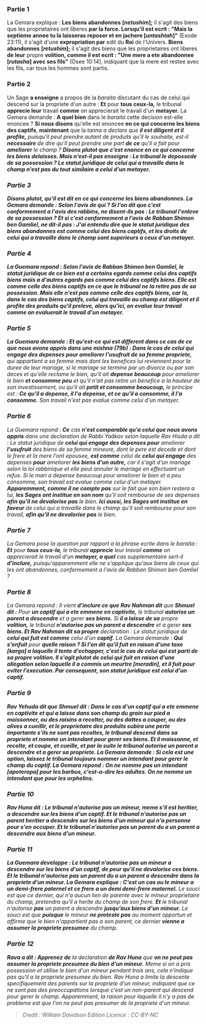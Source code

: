
### Partie 1
La Gemara explique : <b>Les biens abandonnes</b> <b>[<i>netushim</i>];</b> il s'agit des biens que les proprietaires ont liberes <b>par la force. Lorsqu'il est ecrit : "Mais la septieme annee tu la laisseras reposer et en jachere [<i>untashtah</i>]"</b> (Exode 23:11), il s'agit d'une <b>expropriation par</b> edit du <b>Roi</b> de l'Univers. <b>Biens abandonnes</b> <b>[<i>retushim</i>];</b> il s'agit des biens que les proprietaires ont liberes <b>de leur</b> propre <b>volition, comme il est ecrit : "Une mere a ete abandonnee [<i>rutasha</i>] avec ses fils"</b> (Osee 10:14), indiquant que la mere est restee avec les fils, car tous les hommes sont partis.

### Partie 2
Un Sage <b>a enseigne</b> a propos de la <i>baraita</i> discutant du cas de celui qui descend sur la propriete d'un autre : <b>Et</b> pour <b>tous ceux-la,</b> le tribunal <b>apprecie leur</b> travail <b>comme</b> on apprecierait le travail d'un <b>metayer.</b> La Gemara demande : <b>A quel bien</b> dans le <i>baraita</i> cette decision est-elle enoncee ? <b>Si nous disons</b> qu'elle est enoncee <b>en ce qui concerne les biens des captifs</b>, <b>maintenant</b> que la <i>tanna</b> a declare que <b>il est diligent et il profite,</b> puisqu'il peut prendre autant de produits qu'il le souhaite, est-il <b>necessaire</b> de dire qu'il peut prendre une part <b>de ce</b> qu'il a fait pour <b>ameliorer</b> le champ ? <b>Disons plutot que c'est enonce <b>en ce qui concerne les biens delaisses</b>. <b>Mais n'est-il pas enseigne :</b> Le tribunal <b>le depossede de sa possession ?</b> Le statut juridique de celui qui a travaille dans le champ n'est pas du tout similaire a celui d'un metayer.

### Partie 3
<b>Disons plutot,</b> qu'il est dit <b>en ce qui concerne les biens abandonnes</b>. La Gemara demande : <b>Selon l'avis de qui</b> ? <b>Si l'on dit que c'est conformement</b> a l'avis des <b>rabbins, ne disent-ils pas :</b> Le tribunal <b>l'enleve de sa possession ?</b> Et <b>si</b> c'est conformement a l'avis de <b>Rabban Shimon ben Gamliel, ne dit-il pas : J'ai entendu dire que</b> le statut juridique des biens <b>abandonnes</b> <b>est comme</b> celui des biens <b>captifs</b>, et les droits de celui qui a travaille dans le champ sont superieurs a ceux d'un metayer.

### Partie 4
La Guemara repond : Selon l'avis de Rabban Shimon ben Gamliel, le statut juridique de ce bien est a certains egards <b>comme</b> celui des <b>captifs</b> biens <b>mais</b> a d'autres egards <b>pas</b> comme celui des <b>captifs</b> biens. Elle est <b>comme</b> celle des <b>biens captifs</b> en ce que le tribunal <b>ne la retire pas de sa possession. Mais</b> elle n'est <b>pas</b> comme celle des <b>captifs</b> biens, <b>car la,</b> dans le cas des biens captifs, celui qui travaille au champ est <b>diligent et il profite</b> des produits qu'il preleve, <b>alors qu'ici, on evalue leur</b> travail <b>comme</b> on evaluerait le travail d'un <b>metayer.</b>

### Partie 5
La Guemara demande : <b>Et qu'est-ce qui est different</b> dans ce cas <b>de ce que nous avons appris</b> dans une mishna (79b) : Dans le cas de <b>celui qui engage des depenses pour</b> ameliorer <b>l'usufruit de sa femme</b> propriete,</b> qui appartient a sa femme mais dont les benefices lui reviennent pour la duree de leur mariage, si le mariage se termine par un divorce ou par son deces et qu'elle reclame le bien, qu'il ait <b>depense beaucoup</b> pour ameliorer le bien <b>et consomme peu</b> et qu'il n'ait pas retire un benefice a la hauteur de son investissement, ou qu'il ait <b>petit et consomme beaucoup,</b> le principe est : <b>Ce qu'il a depense, il l'a depense, et ce qu'il a consomme, il l'a consomme.</b> Son travail n'est pas evalue comme celui d'un metayer.

### Partie 6
La Guemara repond : <b>Ce</b> cas <b>n'est comparable qu'a celui que nous avons appris</b> dans une declaration de Rabbi Yaâkov selon laquelle Rav Hisda a dit : Le statut juridique de <b>celui qui engage des depenses pour</b> ameliorer <b>l'usufruit</b> des biens de sa femme mineure,</b> dont le pere est decede et dont le frere et la mere l'ont epousee, <b>est comme</b> celui de <b>celui qui engage</b> des depenses <b>pour</b> ameliorer <b>les biens d'un autre,</b> car il s'agit d'un mariage selon la loi rabbinique et elle peut annuler le mariage en effectuant un refus. Si le mari a depense beaucoup pour ameliorer le bien et a peu consomme, son travail est evalue comme celui d'un metayer. <b>Apparemment, comme il ne compte pas</b> sur le fait que son bien restera a lui, <b>les Sages ont institue en son nom</b> qu'il soit rembourse de ses depenses <b>afin qu'il ne devalorise pas</b> le bien. <b>Ici aussi, les Sages ont institue en faveur</b> de celui qui a travaille dans le champ qu'il soit rembourse pour son travail, <b>afin qu'il ne devalorise pas</b> le bien.

### Partie 7
La Gemara pose la question par rapport a la phrase ecrite dans le <i>baraita</i> : <b>Et</b> pour <b>tous ceux-la,</b> le tribunal <b>apprecie</b> leur travail <b>comme</b> on apprecierait le travail d'un <b>metayer, a quel</b> cas supplementaire sert-il <b>d'inclure,</b> puisqu'apparemment elle ne s'applique qu'aux biens de ceux qui les ont abandonnes, conformement a l'avis de Rabban Shimon ben Gamliel ?

### Partie 8
La Gemara repond : Il vient <b>d'inclure ce que Rav Nahman dit</b> que <b>Shmuel dit :</b> Pour <b>un captif qui a ete emmene en captivite,</b> le tribunal <b>autorise un parent a descendre</b> et a gerer <b>ses biens.</b> Si <b>il a laisse de sa</b> propre <b>volition,</b> le tribunal <b>n'autorise pas un parent a descendre</b> et a gerer <b>ses biens. Et Rav Nahman dit sa propre</b> declaration : Le statut juridique de <b>celui qui fuit est comme</b> celui d'un <b>captif.</b> La Gemara demande : <b>Qui s'enfuit</b> pour <b>quelle raison ? <b>Si l'on dit</b> qu'il fuit <b>en raison d'une taxe [<i>karga</i>]</b> a laquelle il tente d'echapper, <b>c'est</b> le cas de celui qui est parti <b>de</b> sa propre <b>volition. Il s'agit plutot de celui qui <b>fuit en raison</b> d'une allegation selon laquelle il a commis un <b>meurtre [<i>meradin</i>],</b> et il fuit pour eviter l'execution. Par consequent, son statut juridique est celui d'un captif.

### Partie 9
<b>Rav Yehuda dit</b> que <b>Shmuel dit : </b> Dans le cas d'un <b>captif qui a ete emmene en captivite et qui a laisse</b> dans son champ <b>du grain sur pied a moissonner,</b> ou <b>des raisins a recolter,</b> ou <b>des dattes a couper,</b> ou <b>des olives a cueillir,</b> et le proprietaire des produits subira une perte importante s'ils ne sont pas recoltes, <b>le tribunal descend dans sa propriete et nomme un intendant</b> pour gerer ses biens. <b>Et il moissonne, et recolte, et coupe, et cueille, et par la suite</b> le tribunal <b>autorise un parent a descendre</b> et a gerer <b>sa propriete.</b> La Gemara demande : Si cela est une option, <b>laissez</b> le tribunal <b>toujours nommer un intendant</b> pour gerer le champ du captif. La Gemara repond : <b>On ne nomme pas un intendant [<i>apoteropa</i>] pour les barbus,</b> c'est-a-dire les adultes. On ne nomme un intendant que pour les orphelins.

### Partie 10
<b>Rav Huna dit :</b> Le tribunal <b>n'autorise pas un mineur,</b> meme s'il est heritier, <b>a descendre sur les biens d'un captif. Et</b> le tribunal n'autorise <b>pas</b> un parent</b> heritier a descendre <b>sur les biens d'un mineur</b> qui n'a personne pour s'en occuper. <b>Et</b> le tribunal n'autorise <b>pas</b> <b>un parent du a un parent</b> a descendre <b>aux biens d'un mineur.</b>

### Partie 11
La Guemara developpe : Le tribunal <b>n'autorise pas un mineur a descendre sur les biens d'un captif, de peur qu'il ne devalorise ces biens. Et</b> le tribunal n'autorise <b>pas</b> <b>un parent du a un parent</b> a descendre <b>dans la propriete d'un mineur.</b> La Gemara explique : C'est un cas <b>ou</b> le mineur a un demi-frere paternel et ce frere a <b>un demi</b> demi-frere maternel.</b> Le souci est que ce dernier, qui n'a aucun lien de parente avec le mineur proprietaire du champ, pretendra qu'il a herite du champ de son frere. <b>Et</b> le tribunal n'autorise <b>pas</b> un parent</b> a descendre <b>jusqu'aux biens d'un mineur.</b> Le souci est que <b>puisque</b> le mineur <b>ne proteste pas</b> au moment opportun et affirme que le bien n'appartient pas a son parent, ce dernier <b>vienne a assumer la propriete presumee</b> du champ.

### Partie 12
<b>Rava a dit : Apprenez de</b> la declaration <b>de Rav Huna</b> que <b>on ne peut pas assumer la propriete presumee du bien d'un mineur.</b> Meme si on a pris possession et utilise le bien d'un mineur pendant trois ans, cela n'indique pas qu'il a la propriete presumee du bien. Rav Huna a limite la descente specifiquement des parents sur la propriete d'un mineur, indiquant que ce ne sont pas des preoccupations lorsque c'est un non-parent qui descend pour gerer le champ. Apparemment, la raison pour laquelle il n'y a pas de probleme est que l'on ne peut pas presumer de la propriete d'un mineur.

>Credit : William Davidson Edition
>Licence : CC-BY-NC